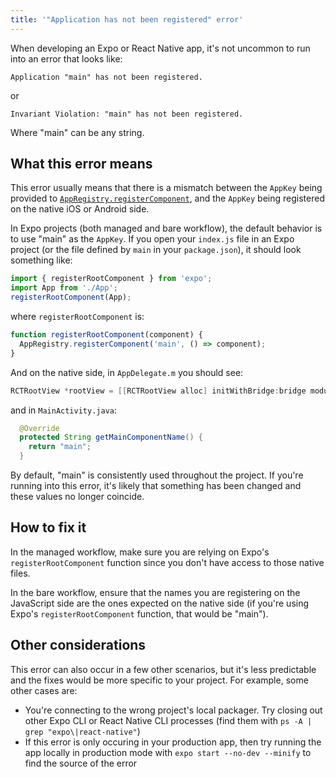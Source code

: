 ```yaml
---
title: '"Application has not been registered" error'
---
```


When developing an Expo or React Native app, it's not uncommon to run into an error that looks like:

```
Application "main" has not been registered.
```

or

```
Invariant Violation: "main" has not been registered.
```

Where "main" can be any string.

## What this error means

This error usually means that there is a mismatch between the `AppKey` being provided to [`AppRegistry.registerComponent`](https://reactnative.dev/docs/appregistry#registercomponent), and the `AppKey` being registered on the native iOS or Android side.

In Expo projects (both managed and bare workflow), the default behavior is to use "main" as the `AppKey`. If you open your `index.js` file in an Expo project (or the file defined by `main` in your `package.json`), it should look something like:

```js
import { registerRootComponent } from 'expo';
import App from './App';
registerRootComponent(App);
```

where `registerRootComponent` is:

```js
function registerRootComponent(component) {
  AppRegistry.registerComponent('main', () => component);
}
```

And on the native side, in `AppDelegate.m` you should see:

```objectivec
RCTRootView *rootView = [[RCTRootView alloc] initWithBridge:bridge moduleName:@"main" initialProperties:nil];
```

and in `MainActivity.java`:

```java
  @Override
  protected String getMainComponentName() {
    return "main";
  }
```

By default, "main" is consistently used throughout the project. If you're running into this error, it's likely that something has been changed and these values no longer coincide.

## How to fix it

In the managed workflow, make sure you are relying on Expo's `registerRootComponent` function since you don't have access to those native files.

In the bare workflow, ensure that the names you are registering on the JavaScript side are the ones expected on the native side (if you're using Expo's `registerRootComponent` function, that would be "main").

## Other considerations

This error can also occur in a few other scenarios, but it's less predictable and the fixes would be more specific to your project. For example, some other cases are:

- You're connecting to the wrong project's local packager. Try closing out other Expo CLI or React Native CLI processes (find them with `ps -A | grep "expo\|react-native"`)
- If this error is only occuring in your production app, then try running the app locally in production mode with `expo start --no-dev --minify` to find the source of the error
